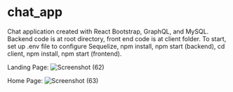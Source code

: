 # chat_app
Chat application created with React Bootstrap, GraphQL, and MySQL. Backend code is at root directory, front end code is at client folder.
To start, set up .env file to configure Sequelize, npm install, npm start (backend), cd client, npm install, npm start (frontend).

Landing Page:
![Screenshot (62)](https://user-images.githubusercontent.com/68887197/121434936-13b10d80-c94c-11eb-9df4-0d560527db61.png)

Home Page:
![Screenshot (63)](https://user-images.githubusercontent.com/68887197/121434954-1c094880-c94c-11eb-87dd-c5bff2eaf368.png)
